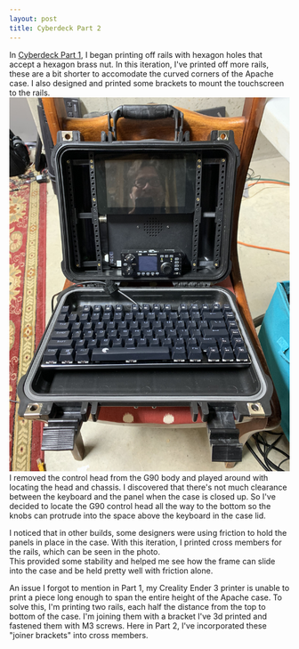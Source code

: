 ```yaml
---
layout: post
title: Cyberdeck Part 2
---
```

In [Cyberdeck Part 1](/cyberdeck-part-1), I began printing off rails with hexagon holes that accept a hexagon brass nut. In this iteration, I've printed off more rails, 
these are a bit shorter to accomodate the curved corners of the Apache case. I also designed and printed some brackets to mount the touchscreen to the rails. 
![image](/assets/images/IMG-0671.jpg)
I removed the control head from the G90 body and played around with locating the head and chassis. 
I discovered that there's not much clearance between the keyboard and the panel when the case is closed up. 
So I've decided to locate the G90 control head all the way to the bottom so the knobs can protrude into the space above the keyboard in the case lid. 

I noticed that in other builds, some designers were using friction to hold the panels in place in the case. With this iteration, 
I printed cross members for the rails, which can be seen in the photo.  
This provided some stability and helped me see how the frame can slide into the case and be held pretty well with friction alone.

An issue I forgot to mention in Part 1, my Creality Ender 3 printer is unable to print a piece long enough to span the entire height of the Apache case. To solve this, I'm printing two rails, each half the distance from the top to bottom of the case. I'm joining them with a bracket I've 3d printed and fastened them with M3 screws.  Here in Part 2, I've incorporated these "joiner brackets" into cross members. 
